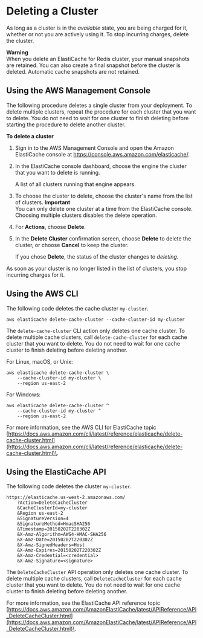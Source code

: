 # Deleting a Cluster<a name="Clusters.Delete"></a>

As long as a cluster is in the *available* state, you are being charged for it, whether or not you are actively using it\. To stop incurring charges, delete the cluster\.

**Warning**  
When you delete an ElastiCache for Redis cluster, your manual snapshots are retained\. You can also create a final snapshot before the cluster is deleted\. Automatic cache snapshots are not retained\.

## Using the AWS Management Console<a name="Clusters.Delete.CON"></a>

The following procedure deletes a single cluster from your deployment\. To delete multiple clusters, repeat the procedure for each cluster that you want to delete\. You do not need to wait for one cluster to finish deleting before starting the procedure to delete another cluster\.

**To delete a cluster**

1. Sign in to the AWS Management Console and open the Amazon ElastiCache console at [https://console\.aws\.amazon\.com/elasticache/](https://console.aws.amazon.com/elasticache/)\.

1. In the ElastiCache console dashboard, choose the engine the cluster that you want to delete is running\.

   A list of all clusters running that engine appears\.

1. To choose the cluster to delete, choose the cluster's name from the list of clusters\.
**Important**  
You can only delete one cluster at a time from the ElastiCache console\. Choosing multiple clusters disables the delete operation\.

1. For **Actions**, choose **Delete**\.

1. In the **Delete Cluster** confirmation screen, choose **Delete** to delete the cluster, or choose **Cancel** to keep the cluster\.

   If you chose **Delete**, the status of the cluster changes to *deleting*\.

As soon as your cluster is no longer listed in the list of clusters, you stop incurring charges for it\.

## Using the AWS CLI<a name="Clusters.Delete.CLI"></a>

The following code deletes the cache cluster `my-cluster`\.

```
aws elasticache delete-cache-cluster --cache-cluster-id my-cluster
```

The `delete-cache-cluster` CLI action only deletes one cache cluster\. To delete multiple cache clusters, call `delete-cache-cluster` for each cache cluster that you want to delete\. You do not need to wait for one cache cluster to finish deleting before deleting another\.

For Linux, macOS, or Unix:

```
aws elasticache delete-cache-cluster \
    --cache-cluster-id my-cluster \
    --region us-east-2
```

For Windows:

```
aws elasticache delete-cache-cluster ^
    --cache-cluster-id my-cluster ^
    --region us-east-2
```

For more information, see the AWS CLI for ElastiCache topic [https://docs.aws.amazon.com/cli/latest/reference/elasticache/delete-cache-cluster.html](https://docs.aws.amazon.com/cli/latest/reference/elasticache/delete-cache-cluster.html)\.

## Using the ElastiCache API<a name="Clusters.Delete.API"></a>

The following code deletes the cluster `my-cluster`\.

```
https://elasticache.us-west-2.amazonaws.com/    
    ?Action=DeleteCacheCluster
    &CacheClusterId=my-cluster
    &Region us-east-2
    &SignatureVersion=4
    &SignatureMethod=HmacSHA256
    &Timestamp=20150202T220302Z
    &X-Amz-Algorithm=AWS4-HMAC-SHA256
    &X-Amz-Date=20150202T220302Z
    &X-Amz-SignedHeaders=Host
    &X-Amz-Expires=20150202T220302Z
    &X-Amz-Credential=<credential>
    &X-Amz-Signature=<signature>
```

The `DeleteCacheCluster` API operation only deletes one cache cluster\. To delete multiple cache clusters, call `DeleteCacheCluster` for each cache cluster that you want to delete\. You do not need to wait for one cache cluster to finish deleting before deleting another\.

For more information, see the ElastiCache API reference topic [https://docs.aws.amazon.com/AmazonElastiCache/latest/APIReference/API_DeleteCacheCluster.html](https://docs.aws.amazon.com/AmazonElastiCache/latest/APIReference/API_DeleteCacheCluster.html)\.